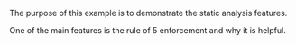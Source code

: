 The purpose of this example is to demonstrate the static analysis features.

One of the main features is the rule of 5 enforcement and why it is helpful.